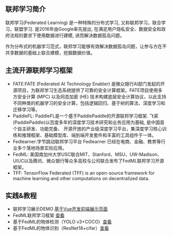 ## 联邦学习简介
联邦学习(Federated  Learning) 是一种特殊的分布式学习, 又称联邦学习，联合学习，联盟学习. 是2016年由Google率先提出, 在满足用户隐私安全、数据安全和政府法规的要求下使用数据进行建模, 进而解决数据孤岛问题。

作为分布式的机器学习范式，联邦学习能够有效解决数据孤岛问题，让参与方在不共享数据的基础上联合建模，挖掘数据价值。

## 主流开源联邦学习框架
- FATE:FATE (Federated AI Technology Enabler) 是微众银行AI部门发起的开源项目，为联邦学习生态系统提供了可靠的安全计算框架。FATE项目使用多方安全计算 (MPC) 以及同态加密 (HE) 技术构建底层安全计算协议，以此支持不同种类的机器学习的安全计算，包括逻辑回归、基于树的算法、深度学习和迁移学习等。
- PaddleFL: PaddleFL是一个基于PaddlePaddle的开源联邦学习框架. 飞桨(PaddlePaddle)以百度多年的深度学习技术研究和业务应用为基础, 是中国首个自主研发、功能完备、 开源开放的产业级深度学习平台，集深度学习核心训练和推理框架、基础模型库、端到端开发套件和丰富的工具组件于一体。
- Fedlearner:字节跳动联邦学习平台 Fedlearner 已经在电商、金融、教育等行业多个落地场景实际应用。
- FedML: 美国南加州大学USC联合MIT、Stanford、MSU、UW-Madison、UIUC以及腾讯、微众银行等众多高校与公司联合发布了FedML联邦学习开源框架。
- TFF: TensorFlow Federated (TFF) is an open-source framework for machine learning and other computations on decentralized data.


## 实践&教程
- 联邦学习展示DEMO [基于Vue开发前端展示页面](https://github.com/zhangqixun/fldemo)
- FedML联邦学习框架  [查看](doc/FedML.md)
- 基于FedML的物体检测（YOLO v3+COCO）[查看](doc/FedML_YOLOv3.md)
- 基于FedML的物体识别（ResNet18+cifar）[查看](doc/FedML_ResNet18.md)
